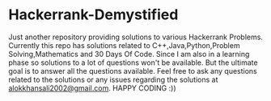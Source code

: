 # Hackerrank-Demystified
Just another repository providing solutions to various Hackerrank Problems.
Currently this repo has solutions related to C++,Java,Python,Problem Solving,Mathematics and 30 Days Of Code.
Since I am also in a learning phase so solutions to a lot of questions won't be available.
But the ultimate goal is to answer all the questions available.
Feel free to ask any questions related to the solutions or any issues regarding the solutions at alokkhansali2002@gmail.com.
HAPPY CODING  :))
